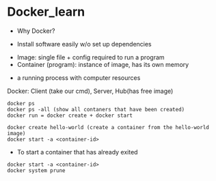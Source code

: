 # Docker_learn

- Why Docker?
+ Install software easily w/o set up dependencies

- Image: single file + config required to run a program
- Container (program): instance of image, has its own memory
+ a running process with computer resources

Docker: Client (take our cmd), Server, Hub(has free image)

```
docker ps
docker ps -all (show all contaners that have been created)
docker run = docker create + docker start
```
```
docker create hello-world (create a container from the hello-world image)
docker start -a <container-id>
```
- To start a container that has already exited
```
docker start -a <container-id>
docker system prune
